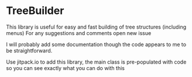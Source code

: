 # TreeBuilder
This library is useful for easy and fast building of tree structures (including menus) For any suggestions and comments open new issue

I will probably add some documentation though the code appears to me to be straightforward. 

Use jitpack.io to add this library, the main class is pre-populated with code so you can see exactly what you can do with this

